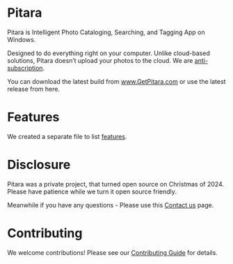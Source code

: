 # Pitara
Pitara is Intelligent Photo Cataloging, Searching, and Tagging App on Windows.

Designed to do everything right on your computer. Unlike cloud-based solutions, Pitara doesn’t upload your photos to the cloud. We are <a href="https://getpitara.com/en/we-are-anti-subscription" target="_blank">anti-subscription</a>.


You can download the latest build from <a href="http://www.GetPitara.com" target="_blank">www.GetPitara.com</a> or use the latest release from here.

# Features
We created a separate file to list [features](FEATURES.md).

# Disclosure 
Pitara was a private project, that turned open source on Christmas of 2024. Please have patience while we turn it open source friendly. 

Meanwhile if you have any questions - Please use this <a href="https://getpitara.com/en/home/contact-us" target="_blank">Contact us</a> page.

# Contributing
We welcome contributions! Please see our [Contributing Guide](CONTRIBUTING.md) for details.
